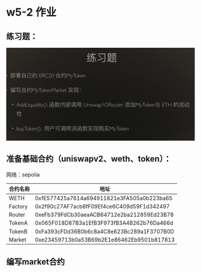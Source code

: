 # w5-2 作业

## 练习题：

![](images/work.png)

## 准备基础合约（uniswapv2、weth、token）：

网络：sepolia

| 合约名称 | 地址 |
| ---|---|
|WETH|0xfE577425a7614a694911821e3FA505a0b223ba65|
|Factory|0x2f90c27AF7acb8fF09Ef4ce6C409d59F1d342497|
|Router|0xeFb379FdCb30aeaACB64712e2ba212859Ed23B78|
|TokenA|0x065F018D87B3a1EfB3F973fB3A4B262b76Da466d|
|TokenB|0xFa393cFDd36B0b6c8a4C8e623Bc289a1F3707B0D|
|Market|0xe23459713b0a53B69b2E1e86462Eb9501b817813|

## 编写market合约


